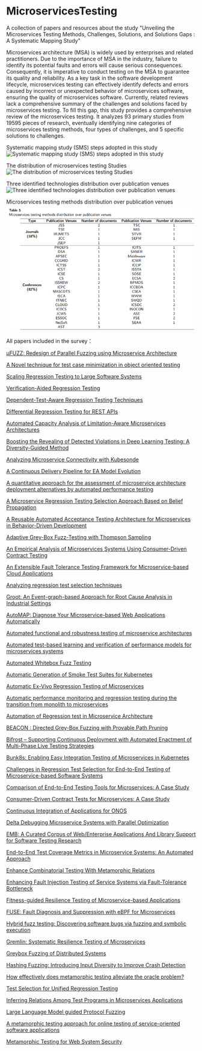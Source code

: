 # MicroservicesTesting
A collection of papers and resources about the study "Unveiling the Microservices Testing Methods, Challenges, Solutions, and Solutions Gaps : A Systematic Mapping Study"

Microservices architecture (MSA) is widely used by enterprises and related practitioners. Due to the importance of MSA in the industry, failure to identify its potential faults and errors will cause serious consequences. Consequently, it is imperative to conduct testing on the MSA to guarantee its quality and reliability. As a key task in the software development lifecycle, microservices testing can effectively identify defects and errors caused by incorrect or unexpected behavior of microservices software, ensuring the quality of microservices software. Currently, related reviews lack a comprehensive summary of the challenges and solutions faced by microservices testing. To fill this gap, this study provides a comprehensive review of the microservices testing. It analyzes 93 primary studies from 19595 pieces of research, eventually identifying nine categories of microservices testing methods, four types of challenges, and 5 specific solutions to challenges. 

Systematic mapping study (SMS) steps adopted in this study
![Systematic mapping study (SMS) steps adopted in this study](https://github.com/leocache/MicroservicesTesting/blob/main/tables/p1.png)

The distribution of microservices testing Studies
![The distribution of microservices testing Studies](https://github.com/leocache/MicroservicesTesting/blob/main/tables/p2.png)

Three identified technologies distribution over publication venues
![Three identified technologies distribution over publication venues](https://github.com/leocache/MicroservicesTesting/blob/main/tables/p3.png)

Microservices testing methods distribution over publication venues
![Microservices testing methods distribution over publication venues](https://github.com/leocache/MicroservicesTesting/blob/main/tables/t1.png)

All papers included in the survey：

[µFUZZ: Redesign of Parallel Fuzzing using Microservice Architecture](https://www.usenix.org/conference/usenixsecurity23/presentation/chen-yongheng)

[A Novel technique for test case minimization in object oriented testing](https://www.sciencedirect.com/science/article/pii/S1877050920307407)

[Scaling Regression Testing to Large Software Systems](https://dl.acm.org/doi/abs/10.1145/1041685.1029928)

[Verification-Aided Regression Testing](https://dl.acm.org/doi/abs/10.1145/2610384.2610387)

[Dependent-Test-Aware Regression Testing Techniques](https://dl.acm.org/doi/abs/10.1145/3395363.3397364)

[Differential Regression Testing for REST APIs](https://dl.acm.org/doi/abs/10.1145/3395363.3397374)

[Automated Capacity Analysis of Limitation-Aware Microservices Architectures](https://dl.acm.org/doi/abs/10.1145/3540250.3558905)

[Boosting the Revealing of Detected Violations in Deep Learning Testing: A Diversity-Guided Method](https://dl.acm.org/doi/abs/10.1145/3551349.3556919)

[Analyzing Microservice Connectivity with Kubesonde](https://dl.acm.org/doi/abs/10.1145/3611643.3613899)

[A Continuous Delivery Pipeline for EA Model Evolution](https://link.springer.com/chapter/10.1007/978-3-030-20618-5_10)

[A quantitative approach for the assessment of microservice architecture deployment alternatives by automated performance testing](https://link.springer.com/chapter/10.1007/978-3-030-00761-4_11)

[A Microservice Regression Testing Selection Approach Based on Belief Propagation](https://link.springer.com/article/10.1186/s13677-023-00398-7)

[A Reusable Automated Acceptance Testing Architecture for Microservices in Behavior-Driven Development](https://ieeexplore.ieee.org/abstract/document/7133548/)

[Adaptive Grey-Box Fuzz-Testing with Thompson Sampling](https://dl.acm.org/doi/abs/10.1145/3270101.3270108)

[An Empirical Analysis of Microservices Systems Using Consumer-Driven Contract Testing](https://ieeexplore.ieee.org/abstract/document/10011503/)

[An Extensible Fault Tolerance Testing Framework for Microservice-based Cloud Applications](https://dl.acm.org/doi/abs/10.1145/3290420.3290476)

[Analyzing regression test selection techniques](https://ieeexplore.ieee.org/abstract/document/536955/)

[Groot: An Event-graph-based Approach for Root Cause Analysis in Industrial Settings](https://ieeexplore.ieee.org/abstract/document/9678708/)

[AutoMAP: Diagnose Your Microservice-based Web Applications Automatically](https://dl.acm.org/doi/abs/10.1145/3366423.3380111)

[Automated functional and robustness testing of microservice architectures](https://www.sciencedirect.com/science/article/pii/S0164121223002522)

[Automated test-based learning and verification of performance models for microservices systems](https://www.sciencedirect.com/science/article/pii/S0164121222000061)

[Automated Whitebox Fuzz Testing](http://pxzhang.cn/paper/concolic_testing/FuzzTesting.pdf)

[Automatic Generation of Smoke Test Suites for Kubernetes](https://dl.acm.org/doi/abs/10.1145/3533767.3543298)

[Automatic Ex-Vivo Regression Testing of Microservices](https://dl.acm.org/doi/abs/10.1145/3387903.3389309)

[Automatic performance monitoring and regression testing during the transition from monolith to microservices](https://ieeexplore.ieee.org/abstract/document/8990249/)

[Automation of Regression test in Microservice Architecture](https://ieeexplore.ieee.org/abstract/document/8387249/)

[BEACON : Directed Grey-Box Fuzzing with Provable Path Pruning](https://ieeexplore.ieee.org/abstract/document/9833751/)

[Bifrost – Supporting Continuous Deployment with Automated Enactment of Multi-Phase Live Testing Strategies](https://dl.acm.org/doi/abs/10.1145/2988336.2988348)

[Bunk8s: Enabling Easy Integration Testing of Microservices in Kubernetes](https://ieeexplore.ieee.org/abstract/document/9825810/)

[Challenges in Regression Test Selection for End-to-End Testing of Microservice-based Software Systems](https://dl.acm.org/doi/abs/10.1145/3524481.3527217)

[Comparison of End-to-End Testing Tools for Microservices: A Case Study](https://link.springer.com/chapter/10.1007/978-3-030-68285-9_39)

[Consumer-Driven Contract Tests for Microservices: A Case Study](https://link.springer.com/chapter/10.1007/978-3-030-35333-9_35)

[Continuous Integration of Applications for ONOS](https://ieeexplore.ieee.org/abstract/document/8806696/)

[Delta Debugging Microservice Systems with Parallel Optimization](https://ieeexplore.ieee.org/abstract/document/8725573/)

[EMB: A Curated Corpus of Web/Enterprise Applications And Library Support for Software Testing Research](https://ieeexplore.ieee.org/abstract/document/10132197/)

[End-to-End Test Coverage Metrics in Microservice Systems: An Automated Approach](https://link.springer.com/chapter/10.1007/978-3-031-46235-1_3)

[Enhance Combinatorial Testing With Metamorphic Relations](https://ieeexplore.ieee.org/abstract/document/9629275/)

[Enhancing Fault Injection Testing of Service Systems via Fault-Tolerance Bottleneck](https://ieeexplore.ieee.org/abstract/document/10149456/)

[Fitness-guided Resilience Testing of Microservice-based Applications](https://ieeexplore.ieee.org/abstract/document/9283918/)

[FUSE: Fault Diagnosis and Suppression with eBPF for Microservices](https://link.springer.com/chapter/10.1007/978-3-031-48421-6_17)

[Hybrid fuzz testing: Discovering software bugs via fuzzing and symbolic execution](http://reports-archive.adm.cs.cmu.edu/anon/2012/CMU-CS-12-116.pdf)

[Gremlin: Systematic Resilience Testing of Microservices](https://ieeexplore.ieee.org/abstract/document/7536505/)

[Greybox Fuzzing of Distributed Systems](https://dl.acm.org/doi/abs/10.1145/3576915.3623097)

[Hashing Fuzzing: Introducing Input Diversity to Improve Crash Detection](https://ieeexplore.ieee.org/abstract/document/9502543/)

[How effectively does metamorphic testing alleviate the oracle problem?](https://ieeexplore.ieee.org/abstract/document/6613484/)

[Test Selection for Unified Regression Testing](https://ieeexplore.ieee.org/abstract/document/10172797/)

[Inferring Relations Among Test Programs in Microservices Applications](https://ieeexplore.ieee.org/abstract/document/9564098/)

[Large Language Model guided Protocol Fuzzing](https://www.ndss-symposium.org/wp-content/uploads/2024-556-paper.pdf)

[A metamorphic testing approach for online testing of service-oriented software applications](https://www.igi-global.com/article/international-journal-web-services-research/3099)

[Metamorphic Testing for Web System Security](https://ieeexplore.ieee.org/abstract/document/10089522/)
